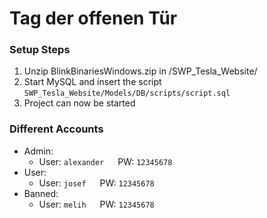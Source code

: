 # Tag der offenen Tür
### Setup Steps
1. Unzip BlinkBinariesWindows.zip in /SWP_Tesla_Website/
2. Start MySQL and insert the script `SWP_Tesla_Website/Models/DB/scripts/script.sql`
3. Project can now be started

### Different Accounts
- Admin: 
  - User: `alexander` &emsp; PW: `12345678`
- User:
  - User: `josef` &emsp; PW: `12345678`
- Banned:
  - User: `melih` &emsp; PW: `12345678`

